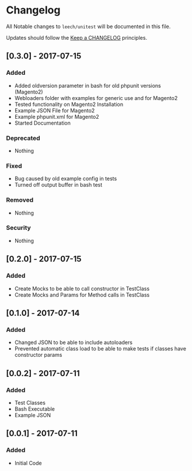 # Changelog

All Notable changes to `leech/unitest` will be documented in this file.

Updates should follow the [Keep a CHANGELOG](http://keepachangelog.com/) principles.

## [0.3.0] - 2017-07-15

### Added
- Added oldversion parameter in bash for old phpunit versions (Magento2)
- Webloaders folder with examples for generic use and for Magento2
- Tested functionality on Magento2 Installation
- Example JSON File for Magento2
- Example phpunit.xml for Magento2
- Started Documentation

### Deprecated
- Nothing

### Fixed
- Bug caused by old example config in tests
- Turned off output buffer in bash test

### Removed
- Nothing

### Security
- Nothing


## [0.2.0] - 2017-07-15

### Added
- Create Mocks to be able to call constructor in TestClass
- Create Mocks and Params for Method calls in TestClass

## [0.1.0] - 2017-07-14

### Added
- Changed JSON to be able to include autoloaders
- Prevented automatic class load to be able to make tests if classes have constructor params

## [0.0.2] - 2017-07-11

### Added
- Test Classes
- Bash Executable
- Example JSON

## [0.0.1] - 2017-07-11

### Added
- Initial Code
